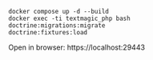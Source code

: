 ```shell
docker compose up -d --build
docker exec -ti textmagic_php bash
doctrine:migrations:migrate
doctrine:fixtures:load 
```

Open in browser: https://localhost:29443